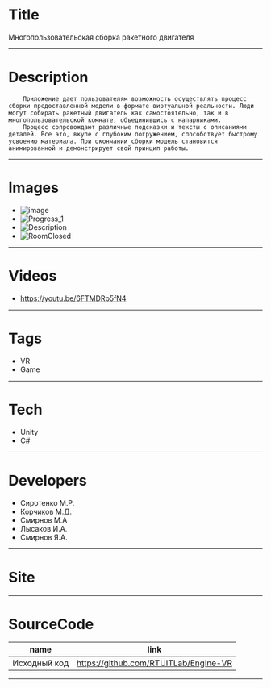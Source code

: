 # Title
Многопользовательская сборка ракетного двигателя

---

# Description

```		
    Приложение дает пользователям возможность осуществлять процесс сборки предоставленной модели в формате виртуальной реальности. Люди могут собирать ракетный двигатель как самостоятельно, так и в многопользовательской комнате, объединившись с напарниками.
	Процесс сопровождают различные подсказки и тексты с описаниями деталей. Все это, вкупе с глубоким погружением, способствует быстрому усвоению материала. При окончании сборки модель становится анимированной и демонстрирует свой принцип работы.
```
---

# Images
* ![image](https://user-images.githubusercontent.com/46666053/141160470-a31d20dd-86bd-4be8-9308-a631227b5ba0.png)
* ![Progress_1](https://user-images.githubusercontent.com/46666053/141155619-bb28a0e8-fd3b-4359-97e5-36f3d1cf71c3.png)
* ![Description](https://user-images.githubusercontent.com/46666053/141155697-f247130d-e9a9-4f7d-812c-7a328e3022af.png)
* ![RoomClosed](https://user-images.githubusercontent.com/46666053/141155722-2e5c8eab-dfef-42f7-ae67-daf43e1756d6.png)
---

# Videos
* https://youtu.be/6FTMDRp5fN4
---

# Tags
* VR
* Game
---
# Tech
* Unity
* C#
---
# Developers
* Сиротенко М.Р.
* Корчиков М.Д.
* Смирнов М.А
* Лысаков И.А.
* Смирнов Я.А.
---
# Site
---
# SourceCode
| name                                          | link                                          |
| --------------------------------------------- | -----------------------------------------     |
| Исходный код | https://github.com/RTUITLab/Engine-VR   |

---
